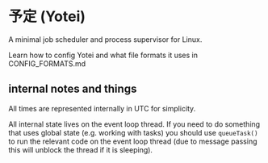 # 予定 (Yotei)

A minimal job scheduler and process supervisor for Linux.

Learn how to config Yotei and what file formats it uses in CONFIG_FORMATS.md

## internal notes and things

All times are represented internally in UTC for simplicity.

All internal state lives on the event loop thread.
If you need to do something that uses global state (e.g. working with tasks)
you should use `queueTask()` to run the relevant code on the event loop thread
(due to message passing this will unblock the thread if it is sleeping).